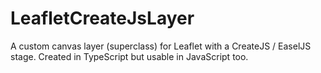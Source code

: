# LeafletCreateJsLayer
A custom canvas layer (superclass) for Leaflet with a CreateJS / EaselJS stage. Created in TypeScript but usable in JavaScript too.
